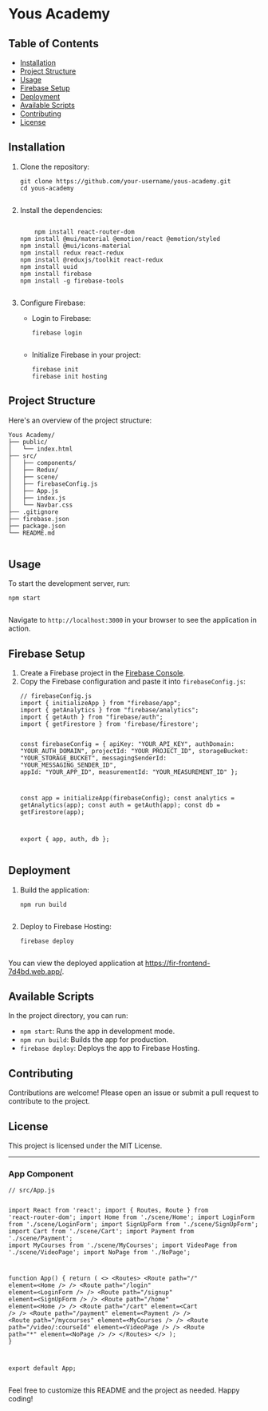 <body>
  <h1>Yous Academy</h1>
  <h2>Table of Contents</h2>
  <ul>
    <li><a href="#installation">Installation</a></li>
    <li><a href="#project-structure">Project Structure</a></li>
    <li><a href="#usage">Usage</a></li>
    <li><a href="#firebase-setup">Firebase Setup</a></li>
    <li><a href="#deployment">Deployment</a></li>
    <li><a href="#available-scripts">Available Scripts</a></li>
    <li><a href="#contributing">Contributing</a></li>
    <li><a href="#license">License</a></li>
  </ul>
  <h2 id="installation">Installation</h2>
  <ol>
    <li>Clone the repository:</li>
    <pre><code>git clone https://github.com/your-username/yous-academy.git
cd yous-academy
    </code></pre>
    <li>Install the dependencies:</li>
    <pre><code>
    npm install react-router-dom
npm install @mui/material @emotion/react @emotion/styled
npm install @mui/icons-material
npm install redux react-redux
npm install @reduxjs/toolkit react-redux
npm install uuid
npm install firebase
npm install -g firebase-tools
    </code></pre>
    <li>Configure Firebase:</li>
    <ul>
      <li>Login to Firebase:</li>
      <pre><code>firebase login
      </code></pre>
      <li>Initialize Firebase in your project:</li>
      <pre><code>firebase init
firebase init hosting
</code></pre>
</ul>
  </ol>
  <h2 id="project-structure">Project Structure</h2>
  <p>Here's an overview of the project structure:</p>
  <pre><code>Yous Academy/
├── public/
│   └── index.html
├── src/
│   ├── components/
│   ├── Redux/
│   ├── scene/
│   ├── firebaseConfig.js
│   ├── App.js
│   ├── index.js
│   └── Navbar.css
├── .gitignore
├── firebase.json
├── package.json
└── README.md
  </code></pre>
  <h2 id="usage">Usage</h2>
  <p>To start the development server, run:</p>
  <pre><code>npm start
  </code></pre>
  <p>Navigate to <code>http://localhost:3000</code> in your browser to see the application in action.</p>
  <h2 id="firebase-setup">Firebase Setup</h2>
  <ol>
    <li>Create a Firebase project in the <a href="https://console.firebase.google.com/">Firebase Console</a>.</li>
    <li>Copy the Firebase configuration and paste it into <code>firebaseConfig.js</code>:</li>
    <pre><code>// firebaseConfig.js
import { initializeApp } from "firebase/app";
import { getAnalytics } from "firebase/analytics";
import { getAuth } from "firebase/auth";
import { getFirestore } from 'firebase/firestore';

const firebaseConfig = {
apiKey: "YOUR_API_KEY",
authDomain: "YOUR_AUTH_DOMAIN",
projectId: "YOUR_PROJECT_ID",
storageBucket: "YOUR_STORAGE_BUCKET",
messagingSenderId: "YOUR_MESSAGING_SENDER_ID",
appId: "YOUR_APP_ID",
measurementId: "YOUR_MEASUREMENT_ID"
};

const app = initializeApp(firebaseConfig);
const analytics = getAnalytics(app);
const auth = getAuth(app);
const db = getFirestore(app);

export { app, auth, db };
</code></pre>

  </ol>
  <h2 id="deployment">Deployment</h2>
  <ol>
    <li>Build the application:</li>
    <pre><code>npm run build
    </code></pre>
    <li>Deploy to Firebase Hosting:</li>
    <pre><code>firebase deploy
    </code></pre>
  </ol>
  <p>You can view the deployed application at <a href="https://fir-frontend-7d4bd.web.app/">https://fir-frontend-7d4bd.web.app/</a>.</p>

  <h2 id="available-scripts">Available Scripts</h2>
  <p>In the project directory, you can run:</p>
  <ul>
    <li><code>npm start</code>: Runs the app in development mode.</li>
    <li><code>npm run build</code>: Builds the app for production.</li>
    <li><code>firebase deploy</code>: Deploys the app to Firebase Hosting.</li>
  </ul>
  <h2 id="contributing">Contributing</h2>
  <p>Contributions are welcome! Please open an issue or submit a pull request to contribute to the project.</p>
  <h2 id="license">License</h2>
  <p>This project is licensed under the MIT License.</p>
  <hr>
  <h3>App Component</h3>
  <pre><code>// src/App.js

import React from 'react';
import { Routes, Route } from 'react-router-dom';
import Home from './scene/Home';
import LoginForm from './scene/LoginForm';
import SignUpForm from './scene/SignUpForm';
import Cart from './scene/Cart';
import Payment from './scene/Payment';
import MyCourses from './scene/MyCourses';
import VideoPage from './scene/VideoPage';
import NoPage from './NoPage';

function App() {
return (
&lt;&gt;
&lt;Routes&gt;
&lt;Route path="/" element=&lt;Home /&gt; /&gt;
&lt;Route path="/login" element=&lt;LoginForm /&gt; /&gt;
&lt;Route path="/signup" element=&lt;SignUpForm /&gt; /&gt;
&lt;Route path="/home" element=&lt;Home /&gt; /&gt;
&lt;Route path="/cart" element=&lt;Cart /&gt; /&gt;
&lt;Route path="/payment" element=&lt;Payment /&gt; /&gt;
&lt;Route path="/mycourses" element=&lt;MyCourses /&gt; /&gt;
&lt;Route path="/video/:courseId" element=&lt;VideoPage /&gt; /&gt;
&lt;Route path="\*" element=&lt;NoPage /&gt; /&gt;
&lt;/Routes&gt;
&lt;/&gt;
);
}

export default App;
</code></pre>

  <footer>
    <p>Feel free to customize this README and the project as needed. Happy coding!</p>
  </footer>
</body>
</html>
